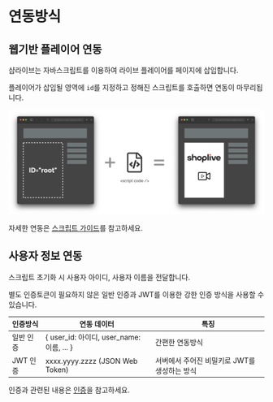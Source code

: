 # 연동방식

## 웹기반 플레이어 연동

샵라이브는 자바스크립트를 이용하여 라이브 플레이어를 페이지에 삽입합니다.

플레이어가 삽입될 영역에 `id`를 지정하고 정해진 스크립트를 호출하면 연동이 마무리됩니다.

![연동 흐름](./imgs/index/intro.png)

자세한 연동은 [스크립트 가이드](./script)를 참고하세요.

## 사용자 정보 연동

스크립트 초기화 시 사용자 아이디, 사용자 이름을 전달합니다.

별도 인증토큰이 필요하지 않은 일반 인증과 JWT를 이용한 강한 인증 방식을 사용할 수 있습니다.

| 인증방식  | 연동 데이터                               | 특징                                         |
| --------- | ----------------------------------------- | -------------------------------------------- |
| 일반 인증 | { user_id: 아이디, user_name: 이름, ... } | 간편한 연동방식                              |
| JWT 인증  | xxxx.yyyy.zzzz (JSON Web Token)           | 서버에서 주어진 비밀키로 JWT를 생성하는 방식 |

인증과 관련된 내용은 [인증](./authorization)을 참고하세요.
